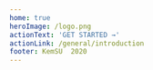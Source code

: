 ```yaml
---
home: true
heroImage: /logo.png
actionText: 'GET STARTED →'
actionLink: /general/introduction
footer: KemSU  2020
---
```

